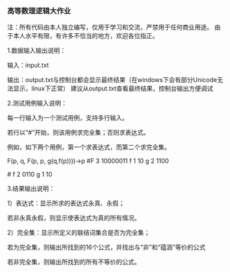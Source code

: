 ### 高等数理逻辑大作业

注：所有代码由本人独立编写，仅用于学习和交流，严禁用于任何商业用途。 由于本人水平有限，有许多不恰当的地方，欢迎各位指正。


1.数据输入输出说明：

输入：input.txt

输出：output.txt与控制台都会显示最终结果（在windows下会有部分Unicode无法显示，linux下正常）
       建议从output.txt查看最终结果，控制台输出方便调试

2.测试用例输入说明：

每一行输入为一个测试用例，支持多行输入。

若行以“#”开始，则该用例求完全集；否则求表达式。

例如，如下两个用例，第一个求表达式，而第二个求完全集。

F(p, q, F(p, p, g(q,f(p))))→p #F 3 10000011 f 1 10 g 2 1100

\# f 2 0110 g 1 10

3.结果输出说明：

1）表达式：显示所求的表达式永真、永假；

若非永真永假，则显示使表达式为真的所有情况。

2）完全集：显示所定义的联结词集合是否为完全集；

若为完全集，则输出所找到的16个公式，并找出与“非”和“蕴涵”等价的公式

若非完全集，则输出所找到的所有不等价的公式。
